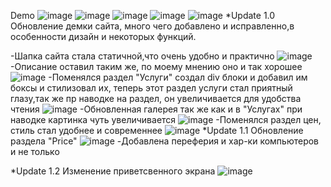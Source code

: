   Demo
![image](https://github.com/user-attachments/assets/9cece8ab-0e5d-4e8d-bb66-d08419f56ad8)
![image](https://github.com/user-attachments/assets/719db668-d5f3-45f5-a6d0-692fca2785e1)
![image](https://github.com/user-attachments/assets/71a1713d-80d3-4920-a51c-6714eb9aa097)
![image](https://github.com/user-attachments/assets/12c608cb-da07-427b-841b-28e47e51c909)
![image](https://github.com/user-attachments/assets/f2834201-4731-43e4-b0b5-2f5f36ed7a1e)
  *Update 1.0
Обновление демки сайта, много чего добавлено и исправленно,в особенности дизайн и некоторых функций.

-Шапка сайта стала статичной,что очень удобно и практично
![image](https://github.com/user-attachments/assets/04c87a25-d543-4db4-ba05-38c55b28a12c)
-Описание оставил таким же, по моему мнению оно и так хорошее
![image](https://github.com/user-attachments/assets/b6ec3af1-e313-42d9-a645-180a908a07a7)
-Поменялся раздел "Услуги" создал div блоки и добавил им боксы и стилизовал их, теперь этот раздел услуги стал приятный глазу,так же пр наводке на раздел, он увеличивается для удобства чтения
![image](https://github.com/user-attachments/assets/44217831-e7e8-4d8a-b8d6-4dc6cf464753)
-Обновленная галерея так же как и в "Услугах" при наводке картинка чуть увеличивается
![image](https://github.com/user-attachments/assets/5be0aee6-7544-45c9-a9ba-30ddf9308398)
-Поменялся раздел цен, стиль стал удобнее и современнее
![image](https://github.com/user-attachments/assets/ce7829d5-f943-4df4-9464-5962e195a85b)
  *Update 1.1
  Обновление раздела "Price"
![image](https://github.com/user-attachments/assets/a9bea523-2a04-4e9d-a09b-7fddf9b86fdb)
-Добавлена переферия и хар-ки компьютеров и не только 
  
  
  *Update 1.2 
  Изменение приветсвенного экрана 
![image](https://github.com/user-attachments/assets/4b884d8b-7012-4945-b26c-308fba4a2fa4)
